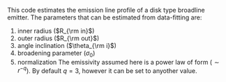 This code estimates the emission line profile of a disk type broadline emitter.
The parameters that can be estimated from data-fitting are:
1. inner radius ($R_{\rm in}$)
2. outer radius ($R_{\rm out}$)
3. angle inclination ($\theta_{\rm i}$)
4. broadening parameter ($\sigma_{0}$)
5. normalization
The emissivity assumed here is a power law of form ($\sim r^{-q}$). By default $q=3$, however it can be set to anyother value.
